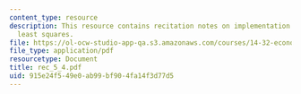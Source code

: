 ```yaml
---
content_type: resource
description: This resource contains recitation notes on implementation of IV and two-stage
  least squares.
file: https://ol-ocw-studio-app-qa.s3.amazonaws.com/courses/14-32-econometrics-spring-2007/915e24f549e0ab99bf904fa14f3d77d5_rec_5_4.pdf
file_type: application/pdf
resourcetype: Document
title: rec_5_4.pdf
uid: 915e24f5-49e0-ab99-bf90-4fa14f3d77d5
---
```

